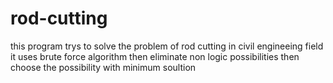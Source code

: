 # rod-cutting
this program trys to solve the problem of rod cutting in civil engineeing field 
it uses brute force algorithm then eliminate non logic possibilities then choose the possibility with minimum soultion 

